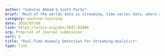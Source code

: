 ```yaml
---
author: "Subutai Ahmad & Scott Purdy"
brief: "Much of the worlds data is streaming, time-series data, where anomalies give significant information in critical situations. Yet detecting anomalies in streaming data is a difficult task, requiring detectors to process data in real-time, and learn while simultaneously making predictions."
category: machine-learning
date: 2016/07/08
link: https://arxiv.org/abs/1607.02480
org: Preprint of journal submission
sort: h
title: "Real-Time Anomaly Detection for Streaming Analytics"
type: link
---
```


